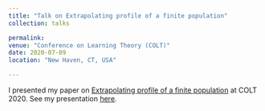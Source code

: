 ```yaml
---
title: "Talk on Extrapolating profile of a finite population"
collection: talks

permalink: 
venue: "Conference on Learning Theory (COLT)"
date: 2020-07-09
location: "New Haven, CT, USA"

---
```


I presented my paper on [Extrapolating profile of a finite population](https://janasoham.github.io/publication/COLT-urn) at COLT 2020. See my presentation [here](https://www.youtube.com/watch?v=RtNtFULGRnA&ab_channel=COLT).
